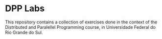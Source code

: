 # DPP Labs
This repository contains a collection of exercises done in the context of the Distributed and Paralellel Programming course, in Universidade Federal do Rio Grande do Sul.